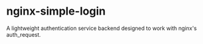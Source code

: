 # nginx-simple-login

A lightweight authentication service backend designed to work
with nginx's auth_request.

